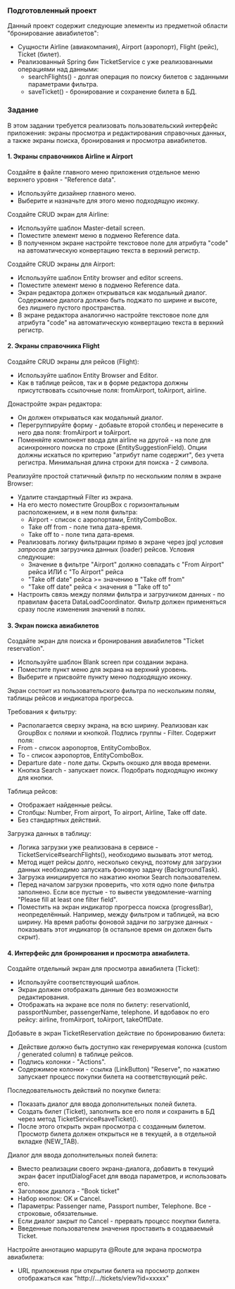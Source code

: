 ### Подготовленный проект
Данный проект содержит следующие элементы из предметной области "бронирование авиабилетов":
- Сущности Airline (авиакомпания), Airport (аэропорт), Flight (рейс), Ticket (билет).
- Реализованный Spring бин TicketService с уже реализованными операциями над данными:
  - searchFlights() - долгая операция по поиску билетов с заданными параметрами фильтра.
  - saveTicket() - бронирование и сохранение билета в БД.

### Задание
В этом задании требуется реализовать пользовательский интерфейс приложения: экраны просмотра и редактирования справочных данных,
а также экраны поиска, бронирования и просмотра авиабилетов.

#### 1. Экраны справочников Airline и Airport
Создайте в файле главного меню приложения отдельное меню верхнего уровня - "Reference data".
- Используйте дизайнер главного меню.
- Выберите и назначьте для этого меню подходящую иконку.

Создайте CRUD экран для Airline:
- Используйте шаблон Master-detail screen.
- Поместите элемент меню в подменю Reference data.
- В полученном экране настройте текстовое поле для атрибута "code" на автоматическую конвертацию текста в верхний регистр. 

Создайте CRUD экраны для Airport:
- Используйте шаблон Entity browser and editor screens.
- Поместите элемент меню в подменю Reference data.
- Экран редактора должен открываться как модальный диалог. Содержимое диалога должно быть поджато по ширине и высоте, без лишнего пустого пространства.
- В экране редактора аналогично настройте текстовое поле для атрибута "code" на автоматическую конвертацию текста в верхний регистр.

#### 2. Экраны справочника Flight
Создайте CRUD экраны для рейсов (Flight):
- Используйте шаблон Entity Browser and Editor.
- Как в таблице рейсов, так и в форме редактора должны присутствовать ссылочные поля: fromAirport, toAirport, airline.

Донастройте экран редактора:
- Он должен открываться как модальный диалог.
- Перегруппируйте форму - добавьте второй столбец и перенесите в него два поля: fromAirport и toAirport.   
- Поменяйте компонент ввода для airline на другой - на поле для асинхронного поиска по строке (EntitySuggestionField).
Опции должны искаться по критерию "атрибут name содержит", без учета регистра. Минимальная длина строки для поиска - 2 символа.   

Реализуйте простой статичный фильтр по нескольким полям в экране Browser:
- Удалите стандартный Filter из экрана.
- На его место поместите GroupBox с горизонтальным расположением, и в нем поля фильтра:
  - Airport - список с аэропортами, EntityComboBox.
  - Take off from - поле типа дата-время.
  - Take off to - поле типа дата-время.
- Реализовать логику фильтрации прямо в экране через jpql *условия запросов* для загрузчика данных (loader) рейсов. Условия следующие:
  - Значение в фильтре "Airport" должно совпадать с "From Airport" рейса ИЛИ с "To Airport" рейса 
  - "Take off date" рейса >= значению в "Take off from" 
  - "Take off date" рейса < значения в "Take off to" 
- Настроить связь между полями фильтра и загрузчиком данных - по правилам фасета DataLoadCoordinator.
Фильтр должен применяться сразу после изменения значений в полях.

#### 3. Экран поиска авиабилетов
Создайте экран для поиска и бронирования авиабилетов "Ticket reservation".
- Используйте шаблон Blank screen при создании экрана.
- Поместите пункт меню для экрана на верхний уровень.
- Выберите и присвойте пункту меню подходящую иконку.

Экран состоит из пользовательского фильтра по нескольким полям, таблицы рейсов и индикатора прогресса.

Требования к фильтру:
- Располагается сверху экрана, на всю ширину. Реализован как GroupBox с полями и кнопкой. Подпись группы - Filter. Содержит поля:
 - From - список аэропортов, EntityComboBox.
 - To - список аэропортов, EntityComboBox.
 - Departure date - поле даты. Скрыть окошко для ввода времени.
 - Кнопка Search - запускает поиск. Подобрать подходящую иконку для кнопки.

Таблица рейсов:
 - Отображает найденные рейсы.
 - Столбцы: Number, From airport, To airport, Airline, Take off date.
 - Без стандартных действий.

Загрузка данных в таблицу:
 - Логика загрузки уже реализована в сервисе - TicketService#searchFlights(), необходимо вызывать этот метод. 
 - Метод ищет рейсы долго, несколько секунд, поэтому для загрузки данных необходимо запускать фоновую задачу (BackgroundTask).
 - Загрузка инициируется по нажатию кнопки Search пользователем.  
 - Перед началом загрузки проверить, что хотя одно поле фильтра заполнено.
Если все пустые - то вывести уведомление-warning "Please fill at least one filter field".
 - Поместить на экран индикатор прогресса поиска (progressBar), неопределённый. Например, между фильтром и таблицей, на всю ширину.
На время работы фоновой задачи по загрузке данных - показывать этот индикатор (в остальное время он должен быть скрыт).

#### 4. Интерфейс для бронирования и просмотра авиабилета.
Создайте отдельный экран для просмотра авиабилета (Ticket):
- Используйте соответствующий шаблон.
- Экран должен отображать данные без возможности редактирования.
- Отображать на экране все поля по билету: reservationId, passportNumber, passengerName, telephone.
И вдобавок по его рейсу: airline, fromAirport, toAirport, takeOffDate.

Добавьте в экран TicketReservation действие по бронированию билета:
- Действие должно быть доступно как генерируемая колонка (custom / generated column) в таблице рейсов.
- Подпись колонки - "Actions".
- Содержимое колонки - ссылка (LinkButton) "Reserve", по нажатию запускает процесс покупки билета на соответствующий рейс.

Последовательность действий по покупке билета:
- Показать диалог для ввода дополнительных полей билета.
- Создать билет (Ticket), заполнить все его поля и сохранить в БД через метод TicketService#saveTicket().
- После этого открыть экран просмотра с созданным билетом. Просмотр билета должен открыться не в текущей, а в отдельной вкладке (NEW_TAB). 

Диалог для ввода дополнительных полей билета:
- Вместо реализации своего экрана-диалога, добавить в текущий экран фасет inputDialogFacet для ввода параметров, и использовать его.
- Заголовок диалога - "Book ticket"
- Набор кнопок: OK и Cancel.
- Параметры: Passenger name, Passport number, Telephone. Все - строковые, обязательные.
- Если диалог закрыт по Cancel - прервать процесс покупки билета.
- Введенные пользователем значения проставить в создаваемый Ticket.

Настройте аннотацию маршрута @Route для экрана просмотра авиабилета:
 - URL приложения при открытии билета на просмотр должен отображаться как "http://.../tickets/view?id=xxxxx"
